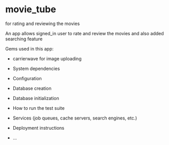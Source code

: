 # movie_tube
for rating and reviewing the movies 
 
An app allows signed_in user to rate and review the movies and also added searching feature

Gems used in this app:

* carrierwave for image uploading

* System dependencies

* Configuration

* Database creation

* Database initialization

* How to run the test suite

* Services (job queues, cache servers, search engines, etc.)

* Deployment instructions

* ...


 
